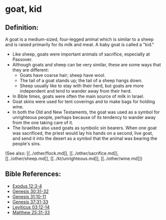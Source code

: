 # goat, kid #

## Definition: ##

A goat is a medium-sized, four-legged animal which is similar to a sheep and is raised primarily for its milk and meat. A baby goat is called a "kid."

* Like sheep, goats were important animals of sacrifice, especially at Passover.
* Although goats and sheep can be very similar, these are some ways that they are different:
   * Goats have coarse hair; sheep have wool.
   * The tail of a goat stands up; the tail of a sheep hangs down.
   * Sheep usually like to stay with their herd, but goats are more independent and tend to wander away from their herd.
* In Bible times, goats were often the main source of milk in Israel.
* Goat skins were used for tent coverings and to make bags for holding wine.
* In both the Old and New Testaments, the goat was used as a symbol for unrighteous people, perhaps because of its tendency to wander away from the one taking care of it.
* The Israelites also used goats as symbolic sin bearers. When one goat was sacrificed, the priest would lay his hands on a second, live goat, and send it into the desert as a symbol that the animal was bearing the people's sins.

(See also: [[../other/flock.md]], [[../other/sacrifice.md]], [[../other/sheep.md]], [[../kt/unrighteous.md]], [[../other/wine.md]])

## Bible References: ##

* [Exodus 12:3-4](en/tn/exo/help/12/03)
* [Genesis 30:31-32](en/tn/gen/help/30/31)
* [Genesis 31:10-11](en/tn/gen/help/31/10)
* [Genesis 37:31-33](en/tn/gen/help/37/31)
* [Leviticus 03:12-14](en/tn/lev/help/03/12)
* [Matthew 25:31-33](en/tn/mat/help/25/31)
